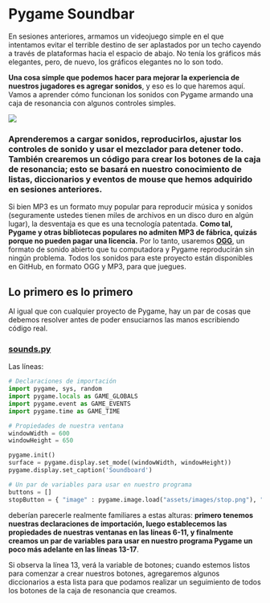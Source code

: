 # Pygame Soundbar

En sesiones anteriores, armamos un videojuego simple en el que intentamos evitar el terrible destino de ser aplastados por un techo cayendo a través de plataformas hacia el espacio de abajo. No tenía los gráficos más elegantes, pero, de nuevo, los gráficos elegantes no lo son todo. 

**Una cosa simple que podemos hacer para mejorar la experiencia de nuestros jugadores es agregar sonidos**, y eso es lo que haremos aquí. Vamos a aprender cómo funcionan los sonidos con Pygame armando una caja de resonancia con algunos controles simples. 

![](https://media.giphy.com/media/SXTTVIwYA36XpgfqJW/giphy.gif)

### Aprenderemos a cargar sonidos, reproducirlos, ajustar los controles de sonido y usar el mezclador para detener todo. También crearemos un código para crear los botones de la caja de resonancia; esto se basará en nuestro conocimiento de listas, diccionarios y eventos de mouse que hemos adquirido en sesiones anteriores.

Si bien MP3 es un formato muy popular para reproducir música y sonidos (seguramente ustedes tienen miles de archivos en un disco duro en algún lugar), la desventaja es que es una tecnología patentada. **Como tal, Pygame y otras bibliotecas populares no admiten MP3 de fábrica, quizás porque no pueden pagar una licencia.** Por lo tanto, usaremos [**OGG**](https://es.wikipedia.org/wiki/Ogg), un formato de sonido abierto que tu computadora y Pygame reproducirán sin ningún problema. Todos los sonidos para este proyecto están disponibles en GitHub, en formato OGG y MP3, para que juegues. 

## Lo primero es lo primero

Al igual que con cualquier proyecto de Pygame, hay un par de cosas que debemos resolver antes de poder ensuciarnos las manos escribiendo código real. 

### [sounds.py](https://github.com/Ezzzzzzzzzzzzzz/Taller_PyG/blob/master/PracticasPyG/Practica5/sounds.py)

Las líneas:
```python
# Declaraciones de importación
import pygame, sys, random
import pygame.locals as GAME_GLOBALS
import pygame.event as GAME_EVENTS
import pygame.time as GAME_TIME

# Propiedades de nuestra ventana
windowWidth = 600
windowHeight = 650

pygame.init()
surface = pygame.display.set_mode((windowWidth, windowHeight))
pygame.display.set_caption('Soundboard')

# Un par de variables para usar en nuestro programa
buttons = []
stopButton = { "image" : pygame.image.load("assets/images/stop.png"), "position" : (275, 585)}
```
deberían parecerle realmente familiares a estas alturas: **primero tenemos nuestras declaraciones de importación, luego establecemos las propiedades de nuestras ventanas en las líneas 6-11, y finalmente creamos un par de variables para usar en nuestro programa Pygame un poco más adelante en las líneas 13-17**. 

Si observa la línea 13, verá la variable de botones; cuando estemos listos para comenzar a crear nuestros botones, agregaremos algunos diccionarios a esta lista para que podamos realizar un seguimiento de todos los botones de la caja de resonancia que creamos.




<!--stackedit_data:
eyJoaXN0b3J5IjpbNDI2Nzc2NDU5LC03NjIyNzI3ODcsNTk4Nj
Y4NzMwLDc0NDE5MTcwOV19
-->